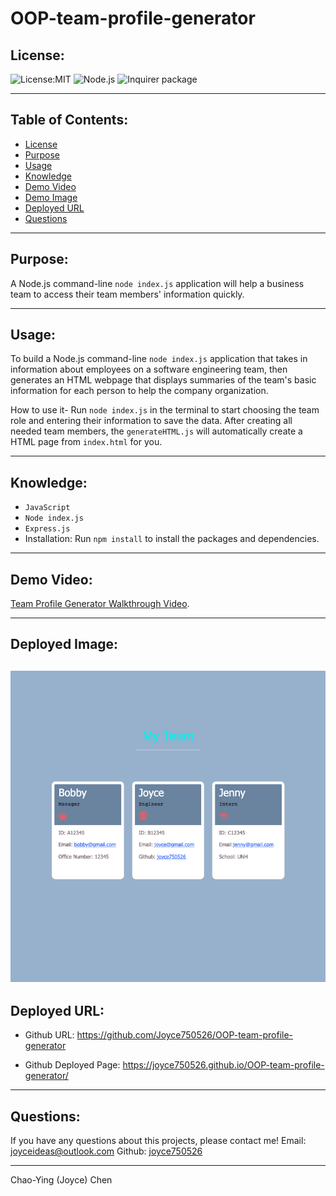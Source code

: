 # OOP-team-profile-generator

## License:

![License:MIT](https://img.shields.io/badge/License-MIT-green)
![Node.js](https://img.shields.io/badge/-Node.js-blue)
![Inquirer package](https://img.shields.io/badge/-Inquirer%20package-red)

---

## Table of Contents:

- [License](#license)
- [Purpose](#purpose)
- [Usage](#usage)
- [Knowledge](#knowledge)
- [Demo Video](#demo-video)
- [Demo Image](#demo-image)
- [Deployed URL](#deployed-url)
- [Questions](#questions)

---

## Purpose:

A Node.js command-line `node index.js` application will help a business team to access their team members' information quickly.

---

## Usage:

To build a Node.js command-line `node index.js` application that takes in information about employees on a software engineering team, then generates an HTML webpage that displays summaries of the team's basic information for each person to help the company organization.

How to use it- Run `node index.js` in the terminal to start choosing the team role and entering their information to save the data. After creating all needed team members, the `generateHTML.js` will automatically create a HTML page from `index.html` for you.

---

## Knowledge:

- `JavaScript`
- `Node index.js`
- `Express.js`
- Installation: Run `npm install` to install the packages and dependencies.

---

## Demo Video:
[Team Profile Generator Walkthrough Video](https://youtu.be/AatsHT8jUro).

---
## Deployed Image: 
![Team Profile Generator screenshot can be found here.](./Assets/screenshots/team-profile-generator-screenshot.png)
---

## Deployed URL:

- Github URL:
  https://github.com/Joyce750526/OOP-team-profile-generator

- Github Deployed Page:
  https://joyce750526.github.io/OOP-team-profile-generator/

---

## Questions:

If you have any questions about this projects, please contact me!
Email: [joyceideas@outlook.com](mailto:joyceideas@outlook.com)
Github: [joyce750526](https://github.com/joyce750526)

---

Chao-Ying (Joyce) Chen



